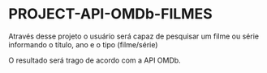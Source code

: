 # PROJECT-API-OMDb-FILMES
Através desse projeto o usuário será capaz de pesquisar um filme ou série informando o título, ano e o tipo (filme/série)

O resultado será trago de acordo com a API OMDb.
